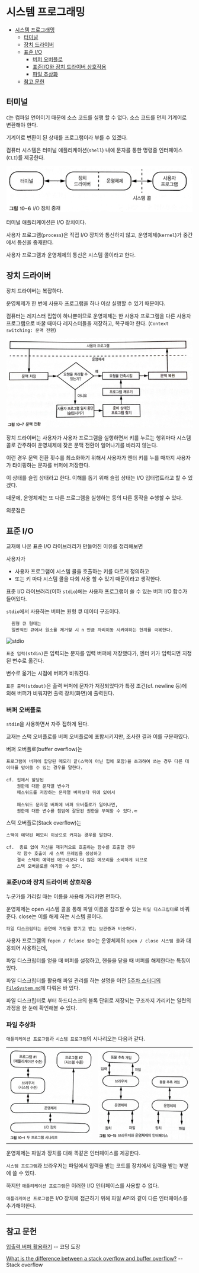 # 시스템 프로그래밍

- [시스템 프로그래밍](#시스템-프로그래밍)
  - [터미널](#터미널)
  - [장치 드라이버](#장치-드라이버)
  - [표준 I/O](#표준-io)
    - [버퍼 오버플로](#버퍼-오버플로)
    - [표준I/O와 장치 드라이버 상호작용](#표준io와-장치-드라이버-상호작용)
    - [파일 추상화](#파일-추상화)
  - [참고 문헌](#참고-문헌)

## 터미널

`C`는 컴파일 언어이기 때문에 소스 코드를 실행 할 수 없다.
소스 코드를 먼저 기계어로 변환해야 한다. 

기계어로 변환이 된 상태를 프로그램이라 부를 수 있겠다.

컴퓨터 시스템은 터미널 애플리케이션(`shell`) 내에 문자를 통한 명령줄 인터페이스(`CLI`)를 제공한다.

![I/O 장치 중재](assets/IO-device.jpg)

터미널 애플리케이션은 I/O 장치이다.

사용자 프로그램(`process`)은 직접 I/O 장치와 통신하지 않고, 운영체제(`kernel`)가 중간에서 통신을 중재한다.

사용자 프로그램과 운영체제의 통신은 시스템 콜이라고 한다.

## 장치 드라이버

장치 드라이버는 복잡하다.

운영체제가 한 번에 사용자 프로그램을 하나 이상 실행할 수 있기 때문이다.

컴퓨터는 레지스터 집합이 하나뿐이므로 
운영체제는 한 사용자 프로그램을 다른 사용자 프로그램으로 바꿀 때마다  레지스터들을 저장하고, 복구해야 한다. (`Context switching: 문맥 전환`)

![문맥 전환](assets/context-switching.jpg)

장치 드라이버는 사용자가 사용자 프로그램을 실행하면서 키를 누르는 행위마다 시스템 콜로 간주하여 
운영체제에 잦은 문맥 전환이 일어나기를 바라지 않는다.

이런 경우 문맥 전환 횟수를 최소화하기 위해서 사용자가 엔터 키를 누를 때까지 사용자가 타이핑하는 문자를 버퍼에 저장한다.

이 상태를 슬립 상태라고 한다. 
이해를 돕기 위해 슬립 상태는 I/O 입터럽트라고 할 수 있겠다.

때문에, 운영체제는 또 다른 프로그램을 실행하는 등의 다른 동작을 수행할 수 있다.

의문점은 

## 표준 I/O

교재에 나온 표준 I/O 라이브러리가 만들어진 이유를 정리해보면

사용자가 
- 사용자 프로그램이 시스템 콜을 호출하는 키를 다르게 정의하고 
- 또는 키 마다 시스템 콜을 다회 사용 할 수 있기 때문이라고 생각한다.

표준 I/O 라이브러리(이하 `stdio`)에는 사용자 프로그램이 쓸 수 있는 버퍼 I/O 함수가 들어있다.

`stdio`에서 사용하는 버퍼는 원형 큐 데이터 구조이다.

      원형 큐 형태는 
      일반적인 큐에서 원소를 제거할 시 n 만큼 자리이동 시켜야하는 한계를 극복한다.

![stdio](https://img1.daumcdn.net/thumb/R1280x0/?scode=mtistory2&fname=https%3A%2F%2Fblog.kakaocdn.net%2Fdn%2FdGbcW6%2Fbtrp3Vnc01w%2FtrdzuMKhr0Wlz7cvQTX2zK%2Fimg.png)


`표준 입력(stdin)`은 입력되는 문자를 입력 버퍼에 저장했다가, 
엔터 키가 입력되면 지정된 변수로 옮긴다.

변수로 옮기는 시점에 버퍼가 비워진다.

`표준 출력(stdout)`은 출력 버퍼에 문자가 저장되었다가 
특정 조건(cf. newline 등)에 의해 버퍼가 비워지면 출력 장치(화면)에 출력된다.

### 버퍼 오버플로

`stdin`을 사용하면서 자주 접하게 된다.

교재는 스택 오버플로를 버퍼 오버플로에 포함시키지만, 조사한 결과 이를 구분하였다.

버퍼 오버플로(buffer overflow)는 

    프로그램이 버퍼에 할당된 메모리 끝(스택이 아닌 힙에 포함)을 초과하여 쓰는 경우 다른 데이터를 덮어쓸 수 있는 경우를 말한다.

    cf. 힙에서 할당된 
        권한에 대한 문자열 변수가 
        패스워드를 저장하는 문자열 버퍼보다 뒤에 있어서
        
        패스워드 문자열 버퍼에 버퍼 오버플로가 일어나면,
        권한에 대한 변수를 침범에 잘못된 권한을 부여할 수 있다.ㅌ

스택 오버플로(Stack overflow)는 

    스택이 예약된 메모리 이상으로 커지는 경우를 말한다. 
    
    cf.  종료 없이 자신을 재귀적으로 호출하는 함수를 호출할 경우 
        각 함수 호출이 새 스택 프레임을 생성하고 
        결국 스택이 예약된 메모리보다 더 많은 메모리를 소비하게 되므로 
        스택 오버플로를 야기할 수 있다.


### 표준I/O와 장치 드라이버 상호작용

누군가를 가리킬 때는 이름을 사용해 가리키면 편하다.

운영체제는 open 시스템 콜을 통해 파일 이름을 참조할 수 있는 `파일 디스크립터`로 바꿔준다. 
close는 이를 해제 하는 시스템 콜이다.

    파일 디스크립터는 공연에 가방을 맡기고 받는 보관증과 비슷하다.

사용자 프로그램의 `fopen / fclose 함수`는 운영체제의 `open / close 시스템 콜`과 대응되어 사용하는데,

파일 디스크립터를 얻을 때 버퍼를 설정하고, 핸들을 닫을 때 버퍼를 해제한다는 특징이 있다.
<br/>

파일 디스크립터를 활용해 파일 관리를 하는 설명을 이전 [5주차 스터디의 `FileSystem.md`](https://github.com/cs-study-org/cs-study/blob/a4c2bdd31a8fe1a77716fef74dc376bddef8922e/05/yongki/FileSystem.md#L104-L105)에 다뤄온 바 있다.

파일 디스크립터로 부터 하드디스크의 블록 단위로 저장되는 구조까지 가리키는 일련의 과정을 한 눈에 확인해볼 수 있다.

### 파일 추상화

`애플리케이션 프로그램`과 `시스템 프로그램`의 시나리오는 다음과 같다.

<table>
  <tr>
    <td>
      <img src="assets/scenario(1).jpg">
    </td>
    <td>
      <img src="assets/scenario(2).jpg">
    </td>
  </tr>
</table>

운영체제는 파일과 장치를 대해 똑같은 인터페이스를 제공한다.

`시스템 프로그램`과 브라우저는 파일에서 입력을 받는 코드를 
장치에서 입력을 받는 부분에 쓸 수 있다.

하지만 `애플리케이션 프로그램`은 이러한 I/O 인터페이스를 사용할 수 없다. 

`애플리케이션 프로그램`은 I/O 장치에 접근하기 위해 파일 API와 같이 다른 인터페이스를 추가해야한다.

<hr/>

## 참고 문헌

[입출력 버퍼 활용하기](https://dojang.io/mod/page/view.php?id=763) -- 코딩 도장

[What is the difference between a stack overflow and buffer overflow?](https://stackoverflow.com/questions/1120575/what-is-the-difference-between-a-stack-overflow-and-buffer-overflow) -- Stack overflow
